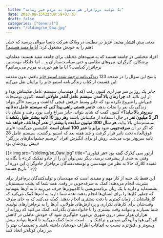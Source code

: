 ```yaml
---
 title: "با تولید نرم‌افزار هم می‌شود به مردم خیر رساند" 
 date: 2013-08-15T22:08:59+03:30
 draft: false 
 categories: ["General"]
 cover: "/oldimg/se_0aw.jpg"
---
```




مدتی پیش [افشار محبی](http://blog.afsharm.com/) عزیز در مطلبی در وبلاگ شرکت پایسا سوالی پرسید که خیلی ذهنم را به خودش مشغول کرد: [آیا ما مفید هستیم؟](http://paysa.ir/blogs/fp/post/2011/11/14/%D8%A7%DB%8C%D8%A7-%D9%85%D8%A7-%D9%85%D9%81%DB%8C%D8%AF-%D9%87%D8%B3%D8%AA%DB%8C%D9%85%D8%9F.aspx)



افراد مختلفی در جامعه هستند که به شیوه‌های مختلف برای جامعه مفید هستند: معلمان، پزشکان، کارگران، نیروهای نظامی و حتی سیاست‌مداران و ... اما جایگاه مهندسین نرم‌افزار کجاست؟ آیا ما هم خیری به مردم می‌رسانیم؟



پاسخ این سوال را در صفحه 123 [زندگی‌نامه ترجمه شده استیو جابز](http://narenji.ir/steve) یافتم. بدون مقدمه این قسمت از کتاب زندگی‌نامه استیو جابز را برایتان نقل می‌کنم:


>
جابز یک روز بر سر میز لری کنیون رفت (که از مهندسان سیستم عامل مکینتاش بود) و از این نالید که **چرا زمان بالا آمدن سیستم عامل آنقدر طولانی است**. کنیون توضیحات فنی‌اش را شروع نکرده بود که جابز وسط حرفش قیچی گذاشت و پرسید‌‌‌ «اگر بتواند زندگی یک نفر را نجات بدهد، **حاضر هستی راهی پیدا کنی که سیستم عامل ده ثانیه سریع‌تر بالا بیاید؟**» کنیون گفت که شاید بتواند، جابز سراغ وایت بورد رفت و نشان داد **اگر 5 میلیون نفر** در حال استفاده از مکینتاش باشند و**هر روز 10 ثانیه بیشتر طول بکشد** تا سیستم‌شان بالا بیاید، **هر سال 300 میلیون ساعت یا بیشتر از عمر آن‌ها تلف خواهد شد** که اگر در آن **صرفه‌جویی** شود **برابر با عمر 100 انسان است**. اتکینسن می‌گفت: «لری فوق‌العاده تحت تاثیر قرار گرفت و چند هفته بعد که استیو برگشت، سیستم عامل 28 ثانیه سریع‌تر بوت می‌شد. روش او برای انگیزش افراد "ترسیم چشم‌اندازهای بزرگتر" پیش روی‌شان بود»



{{< img src="/oldimg/se_0aw.jpg" title="آرتور سی کلارک گفته بود «هر فناوری وقتی به حدی از پیشرفت برسد، دیگر نمی‌توان آن را از جادو تفکیک کرد» با نگاه به عقیده کلارک حالا به نظر من مهندسین و توسعه‌دهندگان نرم‌افزار جادوگران این دوره از تاریخ هستند." >}}



این فقط یک جنبه از کار مهم و مفیدی است که مهندسان و تولیدکنندگان نرم‌افزار برای بشریت انجام می‌دهند: کمک به صرفه‌جویی در وقت. همه شما که پشت سیستم‌تان نشسته‌اید و دارید با یک زبان برنامه‌نویسی با کامپیوترها حرف می‌زنید تا به آن‌ها بفهمانید که چطور کارها را برای انسان‌ها انجام بدهند، همه شما دارید به آدم‌ها کمک می‌کنید که کارهایشان در زمان کمتری با دقت بیشتری انجام بدهند. کمک می‌کنید که به جای صرف وقت‌شان برای کارهای تکراری و پردازش‌های طولانی، آن‌ها را به نرم‌افزارهای تولیدی شما بسپارند و بتوانند وقت بیشتری را با خانواده‌شان بگذرانند. کمک می‌کنید که روزانه از هزاران هزار سفر درون شهری بی‌مورد جلوگیری شود که خودش عاملی در کاهش آلودگی هوا و آلودگی صوتی و ترافیک و ... است. شما کمک می‌کنید تا آدم‌ها بتوانند بینش وسیع‌تر و دقیق‌تری نسبت به اتفاقات اطراف خودشان داشته باشند و تصمیمات بهتر را در زمان کوتاه‌تر اتخاذ کنند.



